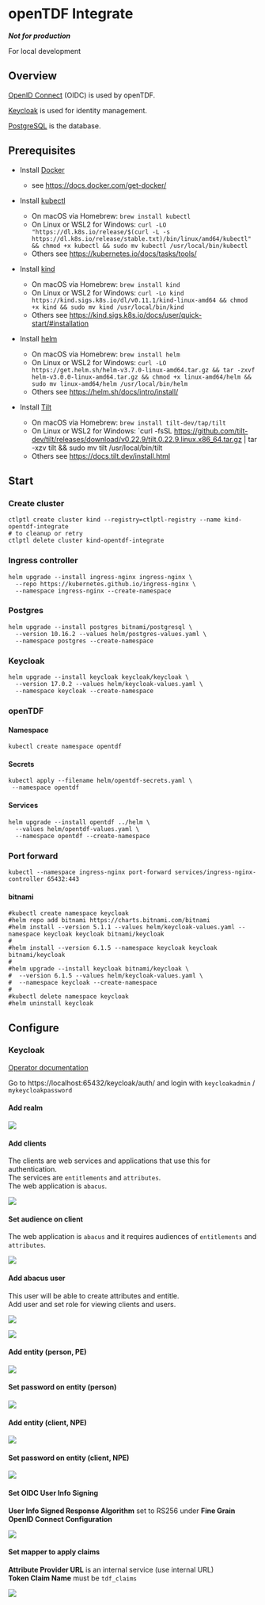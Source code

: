 # openTDF Integrate

**_Not for production_**

For local development

## Overview

[OpenID Connect](https://openid.net/connect/) (OIDC) is used by openTDF.

[Keycloak](https://www.keycloak.org/) is used for identity management.

[PostgreSQL](https://www.postgresql.org/) is the database.

## Prerequisites

- Install [Docker](https://www.docker.com/)

  - see https://docs.docker.com/get-docker/

- Install [kubectl](https://kubernetes.io/docs/reference/kubectl/overview/)

  - On macOS via Homebrew: `brew install kubectl`
  - On Linux or WSL2 for Windows: `curl -LO "https://dl.k8s.io/release/$(curl -L -s https://dl.k8s.io/release/stable.txt)/bin/linux/amd64/kubectl" && chmod +x kubectl && sudo mv kubectl /usr/local/bin/kubectl`
  - Others see https://kubernetes.io/docs/tasks/tools/

- Install [kind](https://kind.sigs.k8s.io/)

  - On macOS via Homebrew: `brew install kind`
  - On Linux or WSL2 for Windows: `curl -Lo kind https://kind.sigs.k8s.io/dl/v0.11.1/kind-linux-amd64 && chmod +x kind && sudo mv kind /usr/local/bin/kind`
  - Others see https://kind.sigs.k8s.io/docs/user/quick-start/#installation

- Install [helm](https://helm.sh/)

  - On macOS via Homebrew: `brew install helm`
  - On Linux or WSL2 for Windows: `curl -LO https://get.helm.sh/helm-v3.7.0-linux-amd64.tar.gz && tar -zxvf helm-v3.0.0-linux-amd64.tar.gz && chmod +x linux-amd64/helm && sudo mv linux-amd64/helm /usr/local/bin/helm`
  - Others see https://helm.sh/docs/intro/install/

- Install [Tilt](https://tilt.dev/)
  - On macOS via Homebrew: `brew install tilt-dev/tap/tilt`
  - On Linux or WSL2 for Windows: `curl -fsSL https://github.com/tilt-dev/tilt/releases/download/v0.22.9/tilt.0.22.9.linux.x86_64.tar.gz | tar -xzv tilt && sudo mv tilt /usr/local/bin/tilt
  - Others see https://docs.tilt.dev/install.html

## Start

### Create cluster

```shell
ctlptl create cluster kind --registry=ctlptl-registry --name kind-opentdf-integrate
# to cleanup or retry
ctlptl delete cluster kind-opentdf-integrate
```

### Ingress controller

```shell
helm upgrade --install ingress-nginx ingress-nginx \
  --repo https://kubernetes.github.io/ingress-nginx \
  --namespace ingress-nginx --create-namespace
```

### Postgres

```shell
helm upgrade --install postgres bitnami/postgresql \
  --version 10.16.2 --values helm/postgres-values.yaml \
  --namespace postgres --create-namespace
```

### Keycloak

```shell
helm upgrade --install keycloak keycloak/keycloak \
  --version 17.0.2 --values helm/keycloak-values.yaml \
  --namespace keycloak --create-namespace
```

### openTDF

#### Namespace
```shell
kubectl create namespace opentdf
```

#### Secrets

```shell
kubectl apply --filename helm/opentdf-secrets.yaml \
 --namespace opentdf
```

#### Services

```shell
helm upgrade --install opentdf ../helm \
  --values helm/opentdf-values.yaml \
  --namespace opentdf --create-namespace
```

### Port forward

```shell
kubectl --namespace ingress-nginx port-forward services/ingress-nginx-controller 65432:443
```


#### bitnami

```shell
#kubectl create namespace keycloak
#helm repo add bitnami https://charts.bitnami.com/bitnami
#helm install --version 5.1.1 --values helm/keycloak-values.yaml --namespace keycloak keycloak bitnami/keycloak
#
#helm install --version 6.1.5 --namespace keycloak keycloak bitnami/keycloak
#
#helm upgrade --install keycloak bitnami/keycloak \
#  --version 6.1.5 --values helm/keycloak-values.yaml \
#  --namespace keycloak --create-namespace
#
#kubectl delete namespace keycloak
#helm uninstall keycloak
```

## Configure

### Keycloak

[Operator documentation](https://www.keycloak.org/docs/latest/server_installation/index.html#_operator)

Go to https://localhost:65432/keycloak/auth/ and login with `keycloakadmin` / `mykeycloakpassword`

#### Add realm

![](../resource/keycloak-realm-add.png)

#### Add clients

The clients are web services and applications that use this for authentication.  
The services are `entitlements` and `attributes`.  
The web application is `abacus`.

![](../resource/keycloak-client-add.png)

#### Set audience on client

The web application is `abacus` and it requires audiences of `entitlements` and `attributes`.

![](../resource/keycloak-client-audience.png)

#### Add abacus user

This user will be able to create attributes and entitle.  
Add user and set role for viewing clients and users.

![](../resource/keycloak-grantor-add.png)

![](../resource/keycloak-grantor-role.png)

#### Add entity (person, PE)

![](../resource/keycloak-entity-person-add.png)

#### Set password on entity (person)

![](../resource/keycloak-entity-person-password.png)

#### Add entity (client, NPE)

![](../resource/keycloak-client-nonperson-service.png)

#### Set password on entity (client, NPE)

![](../resource/keycloak-client-nonperson-secret.png)

#### Set OIDC User Info Signing

**User Info Signed Response Algorithm** set to RS256 under **Fine Grain OpenID Connect Configuration**

![](../resource/keycloak-client-nonperson-token.png)

#### Set mapper to apply claims

**Attribute Provider URL** is an internal service (use internal URL)  
**Token Claim Name** must be `tdf_claims`

![](../resource/keycloak-mapper-claims.png)

